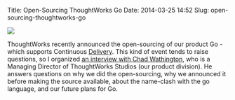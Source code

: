 Title: Open-Sourcing ThoughtWorks Go
Date: 2014-03-25 14:52
Slug: open-sourcing-thoughtworks-go

<div class="img floating">

[![](http://martinfowler.com/articles/chad.jpg)](http://martinfowler.com/articles/go-interview.html)

</div>

ThoughtWorks recently announced the open-sourcing of our product Go -
which supports Continuous
[Delivery](http://martinfowler.com/delivery.html). This kind of event
tends to raise questions, so I organized [an interview with Chad
Wathington](http://martinfowler.com/articles/go-interview.html), who is
a Managing Director of ThoughtWorks Studios (our product division). He
answers questions on why we did the open-sourcing, why we announced it
before making the source available, about the name-clash with the go
language, and our future plans for Go.

</p>

